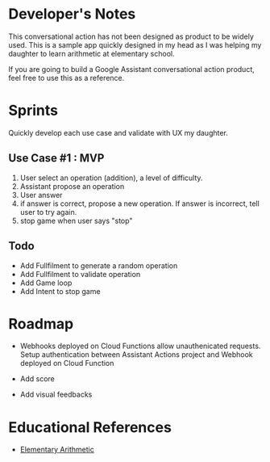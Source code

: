 # Developer's Notes
This conversational action has not been designed as product to be widely used.
This is a sample app quickly designed in my head as I was helping my daughter
to learn arithmetic at elementary school.

If you are going to build a Google Assistant conversational action product,
feel free to use this as a reference.

# Sprints

Quickly develop each use case and validate with UX my daughter.

## Use Case #1 : MVP
1. User select an operation (addition), a level of difficulty.
2. Assistant propose an operation
3. User answer
4. if answer is correct, propose a new operation. If answer is incorrect, tell user to try again.
5. stop game when user says "stop"

## Todo

* Add Fullfilment to generate a random operation
* Add Fullfilment to validate operation
* Add Game loop
* Add Intent to stop game


# Roadmap

* Webhooks deployed on Cloud Functions allow unauthenicated requests. Setup authentication between Assistant Actions project and Webhook deployed on Cloud Function

* Add score

* Add visual feedbacks

# Educational References
+ [Elementary Arithmetic](https://en.wikipedia.org/wiki/Elementary_arithmetic)
